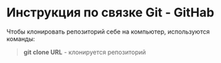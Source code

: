 # Инструкция по связке Git - GitHab

Чтобы клонировать репозиторий себе на компьютер, используются команды:
> **git clone URL** - клонируется репозиторий 